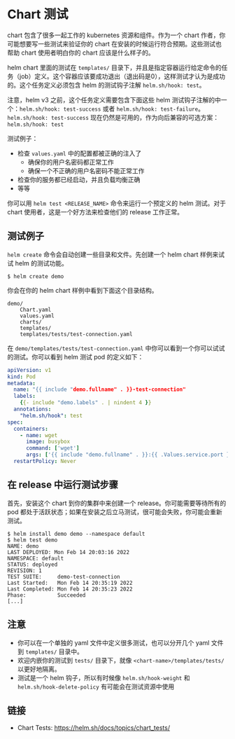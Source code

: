 # Chart 测试

chart 包含了很多一起工作的 kubernetes 资源和组件。作为一个 chart 作者，你可能想要写一些测试来验证你的 chart 在安装的时候运行符合预期。这些测试也帮助 chart 使用者明白你的 chart 应该是什么样子的。

helm chart 里面的测试在 `templates/` 目录下，并且是指定容器运行给定命令的任务（job）定义。这个容器应该要成功退出（退出码是0），这样测试才认为是成功的。这个任务定义必须包含 helm 的测试钩子注解 `helm.sh/hook: test`。

注意，helm v3 之前，这个任务定义需要包含下面这些 helm 测试钩子注解的中一个：`helm.sh/hook: test-success` 或者 `helm.sh/hook: test-failure`。`helm.sh/hook: test-success` 现在仍然是可用的，作为向后兼容的可选方案：`helm.sh/hook: test`

测试例子：

- 检查 `values.yaml` 中的配置都被正确的注入了
    - 确保你的用户名密码都正常工作
    - 确保一个不正确的用户名密码不能正常工作
- 检查你的服务都已经启动，并且负载均衡正确
- 等等

你可以用 `helm test <RELEASE_NAME>` 命令来运行一个预定义的 helm 测试。对于 chart 使用者，这是一个好方法来检查他们的 release 工作正常。

## 测试例子

`helm create` 命令会自动创建一些目录和文件。先创建一个 helm chart 样例来试试 helm 的测试功能。

```
$ helm create demo
```

你会在你的 helm chart 样例中看到下面这个目录结构。

```
demo/
    Chart.yaml
    values.yaml
    charts/
    templates/
    templates/tests/test-connection.yaml
```

在 `demo/templates/tests/test-connection.yaml` 中你可以看到一个你可以试试的测试。你可以看到 helm 测试 pod 的定义如下：

```yaml
apiVersion: v1
kind: Pod
metadata:
  name: "{{ include "demo.fullname" . }}-test-connection"
  labels:
    {{- include "demo.labels" . | nindent 4 }}
  annotations:
    "helm.sh/hook": test
spec:
  containers:
    - name: wget
      image: busybox
      command: ['wget']
      args: ['{{ include "demo.fullname" . }}:{{ .Values.service.port }}']
  restartPolicy: Never
```

## 在 release 中运行测试步骤

首先，安装这个 chart 到你的集群中来创建一个 release。你可能需要等待所有的 pod 都处于活跃状态；如果在安装之后立马测试，很可能会失败，你可能会重新测试。

```
$ helm install demo demo --namespace default
$ helm test demo
NAME: demo
LAST DEPLOYED: Mon Feb 14 20:03:16 2022
NAMESPACE: default
STATUS: deployed
REVISION: 1
TEST SUITE:     demo-test-connection
Last Started:   Mon Feb 14 20:35:19 2022
Last Completed: Mon Feb 14 20:35:23 2022
Phase:          Succeeded
[...]
```

## 注意

- 你可以在一个单独的 yaml 文件中定义很多测试，也可以分开几个 yaml 文件到 `templates/` 目录中。
- 欢迎内嵌你的测试到 `tests/` 目录下，就像 `<chart-name>/templates/tests/` 以更好地隔离。
- 测试是一个 helm 钩子，所以有时候像 `helm.sh/hook-weight` 和 `helm.sh/hook-delete-policy` 有可能会在测试资源中使用

## 链接

- Chart Tests: <https://helm.sh/docs/topics/chart_tests/>
